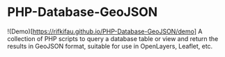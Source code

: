 PHP-Database-GeoJSON
====================
!(Demo)[https://rifkifau.github.io/PHP-Database-GeoJSON/demo]
A collection of PHP scripts to query a database table or view and return the results in GeoJSON format, suitable for use in OpenLayers, Leaflet, etc.
